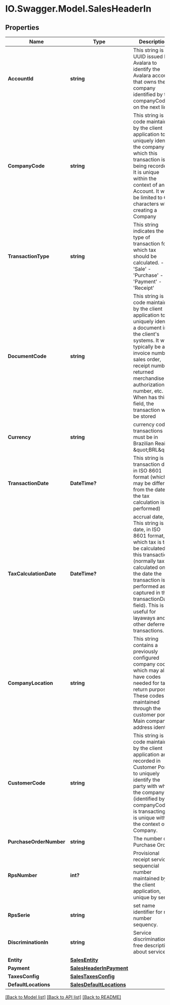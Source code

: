 # IO.Swagger.Model.SalesHeaderIn
## Properties

Name | Type | Description | Notes
------------ | ------------- | ------------- | -------------
**AccountId** | **string** | This string is a UUID issued by Avalara to identify the Avalara account that owns the company identified by the companyCode on the next line. | 
**CompanyCode** | **string** | This string is a code maintained by the client application to uniquely identify the company for which this transaction is being recorded. It is unique within the context of an Account. It will be limited to 60 characters when creating a Company | 
**TransactionType** | **string** | This string indicates the type of transaction for which tax should be calculated. - &#39;Sale&#39; - &#39;Purchase&#39; - &#39;Payment&#39; - &#39;Receipt&#39;  | 
**DocumentCode** | **string** | This string is a code maintained by the client application to uniquely identify a document in the client&#39;s systems. It will typically be an invoice number, sales order, receipt number, returned merchandise authorization number, etc. When has this field, the transaction will be stored | [optional] 
**Currency** | **string** | currency code / transactions must be in Brazilian Reais \&quot;BRL\&quot; | 
**TransactionDate** | **DateTime?** | This string is the transaction date in ISO 8601 format (which may be different from the date the tax calculation is performed) | 
**TaxCalculationDate** | **DateTime?** | accrual date, This string is the date, in ISO 8601 format, on which tax is to be calculated for this transaction (normally tax is calculated on the date the transaction is performed as captured in the transactionDate field). This is useful for layaways and other deferred transactions. | [optional] 
**CompanyLocation** | **string** | This string contains a previously configured company code which may also have codes needed for tax return purposes. These codes are maintained through the customer portal. Main company address identity | 
**CustomerCode** | **string** | This string is a code maintained by the client application and recorded in Customer Portal to uniquely identify the party with whom the company (identified by companyCode) is transacting. It is unique within the context of a Company. | 
**PurchaseOrderNumber** | **string** | The number of Purchase Order | [optional] 
**RpsNumber** | **int?** | Provisional receipt services, sequencial number maintained by the client application, unique by serie | [optional] 
**RpsSerie** | **string** | set name identifier for rps number sequency. | [optional] [default to "0"]
**DiscriminationIn** | **string** | Service discrimination, free description about service | [optional] 
**Entity** | [**SalesEntity**](SalesEntity.md) |  | [optional] 
**Payment** | [**SalesHeaderInPayment**](SalesHeaderInPayment.md) |  | [optional] 
**TaxesConfig** | [**SalesTaxesConfig**](SalesTaxesConfig.md) |  | [optional] 
**DefaultLocations** | [**SalesDefaultLocations**](SalesDefaultLocations.md) |  | [optional] 

[[Back to Model list]](../README.md#documentation-for-models) [[Back to API list]](../README.md#documentation-for-api-endpoints) [[Back to README]](../README.md)

